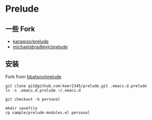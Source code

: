 # Prelude
## 一些 Fork
- [karawoo/prelude](https://github.com/karawoo/prelude)
- [michaelsbradleyjr/prelude](https://github1s.com/michaelsbradleyjr/prelude)

## 安装

Fork from [bbatsov/prelude](https://github.com/bbatsov/prelude)

```
git clone git@github.com:keer2345/prelude.git .emacs.d.prelude
ln -s .emacs.d.prelude ~/.emacs.d 

git checkout -b personal

mkdir savefile
cp sample/prelude-modules.el personal
```


